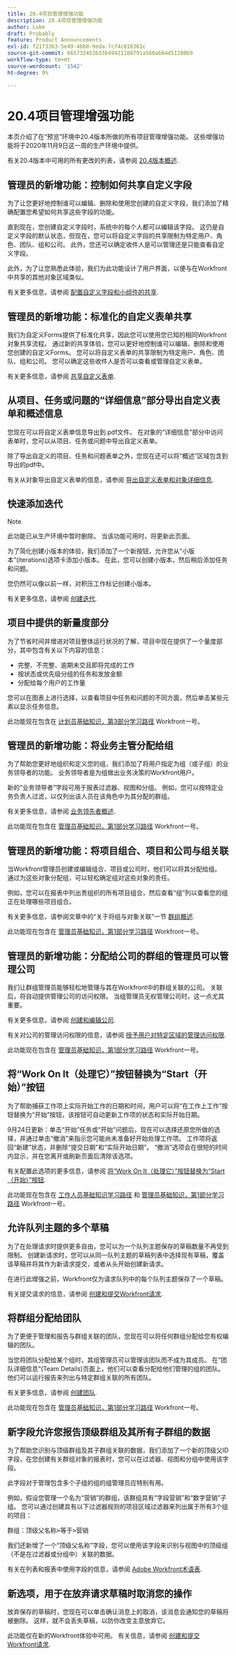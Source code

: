 ```yaml
---
title: 20.4项目管理增强功能
description: 20.4项目管理增强功能
author: Luke
draft: Probably
feature: Product Announcements
exl-id: f21f33b3-5e49-4bb0-9eda-7cf4c016361c
source-git-commit: 665732453b33b49421108791a560ab84d51280b9
workflow-type: tm+mt
source-wordcount: '1542'
ht-degree: 0%

---
```


# 20.4项目管理增强功能

本页介绍了在“预览”环境中20.4版本所做的所有项目管理增强功能。 这些增强功能将于2020年11月9日这一周的生产环境中提供。

有关20.4版本中可用的所有更改的列表，请参阅 [20.4版本概述](../../../product-announcements/product-releases/20.4-release-activity/20-4-release-overview.md).

## 管理员的新增功能：控制如何共享自定义字段

为了让您更好地控制谁可以编辑、删除和使用您创建的自定义字段，我们添加了精确配置您希望如何共享这些字段的功能。

直到现在，您创建自定义字段时，系统中的每个人都可以编辑该字段。 这仍是自定义字段的默认状态，但现在，您可以将自定义字段的共享限制为特定用户、角色、团队、组和公司。 此外，您还可以确定收件人是可以管理还是只能查看自定义字段。

此外，为了让您熟悉此体验，我们为此功能设计了用户界面，以便与在Workfront中共享的其他对象区域类似。

有关更多信息，请参阅 [配置自定义字段和小组件的共享](../../../administration-and-setup/customize-workfront/create-manage-custom-forms/configure-sharing-for-a-custom-field.md).

## 管理员的新增功能：标准化的自定义表单共享

我们为自定义Forms提供了标准化共享，因此您可以使用您已知的相同Workfront对象共享流程。 通过新的共享体验，您可以更好地控制谁可以编辑、删除和使用您创建的自定义Forms。 您可以将自定义表单的共享限制为特定用户、角色、团队、组和公司。 您可以确定这些收件人是否可以查看或管理自定义表单。

有关更多信息，请参阅 [共享自定义表单](../../../administration-and-setup/customize-workfront/create-manage-custom-forms/share-access-to-a-custom-form.md).

## 从项目、任务或问题的“详细信息”部分导出自定义表单和概述信息

您现在可以将自定义表单信息导出到.pdf文件。 在对象的“详细信息”部分中访问表单时，您可以从项目、任务或问题中导出自定义表单。

除了导出自定义的项目、任务和问题表单之外，您现在还可以将“概述”区域包含到导出的pdf中。

有关从对象导出自定义表单的信息，请参阅 [导出自定义表单和对象详细信息](../../../workfront-basics/work-with-custom-forms/export-custom-forms-details.md).

## 快速添加迭代

>[!NOTE]
>
>此功能已从生产环境中暂时删除。 当该功能可用时，将更新此页面。

为了简化创建小版本的体验，我们添加了一个新按钮，允许您从“小版本”(iterations)选项卡添加小版本。 在此，您可以创建小版本，然后稍后添加任务和问题。

您仍然可以像以前一样，对积压工作标记创建小版本。

有关更多信息，请参阅 [创建迭代](../../../agile/use-scrum-in-an-agile-team/iterations/create-an-iteration.md).

## 项目中提供的新量度部分

为了节省时间并增进对项目整体运行状况的了解，项目中现在提供了一个量度部分，其中包含有关以下内容的信息：

* 完整、不完整、逾期未交且即将完成的工作
* 按状态或优先级分组的任务和发放金额
* 分配给每个用户的工作量

您可以在图表上进行选择，以查看项目中任务和问题的不同方面，然后单击某些元素以显示任务信息。

此功能现在包含在 [计划员基础知识，第3部分学习路径](https://one.workfront.com/s/learningpath3/planner-fundamentals-for-the-new-workfront-experience-part-3-manage-a-project-20Y0z000000bm7xEAA) Workfront一号。

## 管理员的新增功能：将业务主管分配给组

为了帮助您更好地组织和定义您的组，我们添加了将用户指定为组（或子组）的业务领导者的功能。 业务领导者是为组做出业务决策的Workfront用户。

新的“业务领导者”字段可用于报表过滤器、视图和分组。 例如，您可以按特定业务负责人过滤，以仅列出该人员在该角色中为其分配的群组。

有关更多信息，请参阅 [业务领先者概述](../../../administration-and-setup/manage-groups/group-roles/business-leader-overview.md).

此功能现在包含在 [管理员基础知识，第1部分学习路径](https://one.workfront.com/s/learningpath3/administrator-fundamentals-in-the-new-workfront-experience-part-2-user-organizat-20Y0z000000bmAXEAY) Workfront一号。

## 管理员的新增功能：将项目组合、项目和公司与组关联

当Workfront管理员创建或编辑组合、项目或公司时，他们可以将其分配给组。 通过为这些对象分配组，可以轻松确定组对这些对象的责任。

例如，您可以在报表中列出贵组织的所有项目组合，然后查看“组”列以查看您的组正在处理哪些项目组合。

有关更多信息，请参阅文章中的“关于将组与对象关联”一节 [群组概述](../../../administration-and-setup/manage-groups/groups-overview/groups.md).

此功能现在包含在 [管理员基础知识，第1部分学习路径](https://one.workfront.com/s/learningpath3/administrator-fundamentals-in-the-new-workfront-experience-part-2-user-organizat-20Y0z000000bmAXEAY) Workfront一号。

## 管理员的新增功能：分配给公司的群组的管理员可以管理公司

我们让群组管理员能够轻松地管理与其在Workfront中的群组关联的公司。 关联后，将自动提供管理公司的访问权限。 当组管理员无权管理公司时，这一点尤其重要。

有关更多信息，请参阅 [创建和编辑公司](../../../administration-and-setup/set-up-workfront/organizational-setup/create-and-edit-companies.md).

有关对公司的管理访问权限的信息，请参阅 [授予用户对特定区域的管理访问权限](../../../administration-and-setup/add-users/configure-and-grant-access/grant-users-admin-access-certain-areas.md).

此功能现在包含在 [管理员基础知识，第1部分学习路径](https://one.workfront.com/s/learningpath3/administrator-fundamentals-in-the-new-workfront-experience-part-2-user-organizat-20Y0z000000bmAXEAY) Workfront一号。

## 将“Work On It（处理它）”按钮替换为“Start（开始）”按钮

为了帮助捕获工作项上实际开始工作的日期和时间，用户可以将“在工作上工作”按钮替换为“开始”按钮，该按钮可自动更新工作项的状态和实际开始日期。

9月24日更新：单击“开始”任务或“开始”问题后，现在可以选择还原您所做的选择，并通过单击“撤消”来指示您可能尚未准备好开始处理工作项。 工作项将返回“新建”状态，并删除“提交日期”和“实际开始日期”。 “撤消”选项会在很短的时间内显示，并在您离开或刷新页面后清除该选项。

有关配置此选项的更多信息，请参阅 [将“Work On It（处理它）”按钮替换为“Start（开始）”按钮](../../../people-teams-and-groups/create-and-manage-teams/work-on-it-button-to-start-button.md).

此功能现在包含在 [工作人员基础知识学习路径](https://one.workfront.com/s/learningpath3/worker-fundamentals-for-the-new-workfront-experience-20Y0z000000blg8EAA) 和 [管理员基础知识，第1部分学习路径](https://one.workfront.com/s/learningpath3/administrator-fundamentals-in-the-new-workfront-experience-part-2-user-organizat-20Y0z000000bmAXEAY) Workfront一号。

## 允许队列主题的多个草稿

为了在处理请求时提供更多自由，您可以为一个队列主题保存的草稿数量不再受到限制。 创建新请求时，您可以从同一队列主题的草稿列表中选择现有草稿，覆盖该草稿并将其作为新请求提交，或者从头开始创建新请求。

在进行此增强之前，Workfront仅为请求队列中的每个队列主题保存了一个草稿。

有关提交请求的信息，请参阅 [创建和提交Workfront请求](/help/quicksilver/manage-work/requests/create-requests/create-submit-requests.md).

## 将群组分配给团队

为了更便于管理和报告与群组关联的团队，您现在可以将任何群组分配给您有权编辑的团队。

当您将团队分配给某个组时，其组管理员可以管理该团队而不成为其成员。 在“团队详细信息”(Team Details)页面上，他们可以查看分配给他们管理的组的团队。 他们可以运行报告来列出与特定群组关联的所有团队。

有关更多信息，请参阅 [创建团队](../../../people-teams-and-groups/create-and-manage-teams/create-a-team.md).

此功能现在包含在 [管理员基础知识，第1部分学习路径](https://one.workfront.com/s/learningpath3/administrator-fundamentals-in-the-new-workfront-experience-part-2-user-organizat-20Y0z000000bmAXEAY) Workfront一号。

## 新字段允许您报告顶级群组及其所有子群组的数据

为了帮助您识别与顶级群组及其子群组关联的数据，我们添加了一个新的顶级父ID字段，在您创建有关群组对象的报表时，您可以在过滤器、视图和分组中使用该字段。

此字段对于管理包含多个子组的组的组管理员应特别有用。

例如，假设您管理一个名为“营销”的群组，该群组具有“字段营销”和“数字营销”子组。 您可以通过创建具有以下过滤器规则的项目区域过滤器来列出属于所有3个组的项目：
<pre>群组：顶级父名称&gt;等于&gt;营销</pre>我们还新增了一个“顶级父名称”字段，您可以使用该字段来识别与视图中的顶级组（不是在过滤器或分组中）关联的数据。

有关在列表和报表中使用字段的信息，请参阅 [Adobe Workfront术语表](../../../workfront-basics/navigate-workfront/workfront-navigation/workfront-terminology-glossary.md).

## 新选项，用于在放弃请求草稿时取消您的操作

放弃保存的草稿时，您现在可以单击确认消息上的取消，该消息会通知您的草稿将被删除。 这样，就不会丢失草稿，以防你改变主意放弃它。

此功能仅在新的Workfront体验中可用。 有关信息，请参阅 [创建和提交Workfront请求](https://one.workfront.com/s/document-item?bundleId=the-new-workfront-experience&amp;topicId=Content%2FManage_work%2FRequests%2FCreate_Requests%2Fcreate-submit-requests.html).

